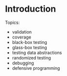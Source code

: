 # Introduction

Topics:

* validation
* coverage
* black-box testing
* glass-box testing
* testing data abstractions
* randomized testing
* debugging
* defensive programming